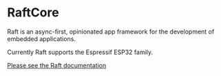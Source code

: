 # RaftCore

Raft is an async-first, opinionated app framework for the development of embedded applications.

Currently Raft supports the Espressif ESP32 family.

[Please see the Raft documentation](https://github.com/robdobsn/RaftCore/wiki)
